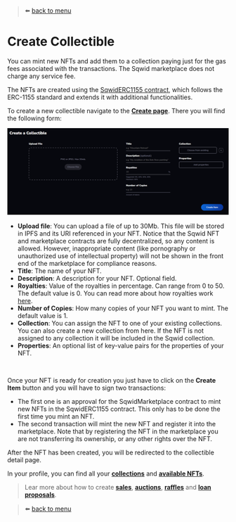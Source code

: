 > :arrow_left: [back to menu](../README.md#sqwid-marketplace-user-guide)

# **Create Collectible**

You can mint new NFTs and add them to a collection paying just for the gas fees associated with the transactions. The Sqwid marketplace does not charge any service fee.

The NFTs are created using the [SqwidERC1155 contract](https://reefscan.com/contract/0xa1957161Ee6Cb6D86Ae7A9cE12A30C40Dc9F1B68), which follows the ERC-1155 standard and extends it with additional functionalities.

To create a new collectible navigate to the **[Create page](https://sqwid.app/create)**. There you will find the following form:

<p align="center">
  <img width="800" src="../images/create_form.png">
</p>

-   **Upload file**: You can upload a file of up to 30Mb. This file will be stored in IPFS and its URI referenced in your NFT. Notice that the Sqwid NFT and marketplace contracts are fully decentralized, so any content is allowed. However, inappropriate content (like pornography or unauthorized use of intellectual property) will not be shown in the front end of the marketplace for compliance reasons.
-   **Title**: The name of your NFT.
-   **Description**: A description for your NFT. Optional field.
-   **Royalties**: Value of the royalties in percentage. Can range from 0 to 50. The default value is 0. You can read more about how royalties work [here](./royalties.md#royalties).
-   **Number of Copies**: How many copies of your NFT you want to mint. The default value is 1.
-   **Collection**: You can assign the NFT to one of your existing collections. You can also create a new collection from here. If the NFT is not assigned to any collection it will be included in the Sqwid collection.
-   **Properties**: An optional list of key-value pairs for the properties of your NFT.

<br>

Once your NFT is ready for creation you just have to click on the **Create Item** button and you will have to sign two transactions:

-   The first one is an approval for the SqwidMarketplace contract to mint new NFTs in the SqwidERC1155 contract. This only has to be done the first time you mint an NFT.
-   The second transaction will mint the new NFT and register it into the marketplace. Note that by registering the NFT in the marketplace you are not transferring its ownership, or any other rights over the NFT.

After the NFT has been created, you will be redirected to the collectible detail page.

In your profile, you can find all your **[collections](https://sqwid.app/profile?tab=Collections)** and **[available NFTs](https://sqwid.app/profile?tab=Available)**.

> Lear more about how to create **[sales](../market_interaction/regular_sale.md#how-it-works-for-a-seller)**, **[auctions](../market_interaction/auction.md#how-it-works-for-seller)**, **[raffles](../market_interaction/raffle.md#how-it-works-for-creator)** and **[loan proposals](../market_interaction/loan.md#how-it-works-for-borrower)**.

> :arrow_left: [back to menu](../README.md#sqwid-marketplace-user-guide)
